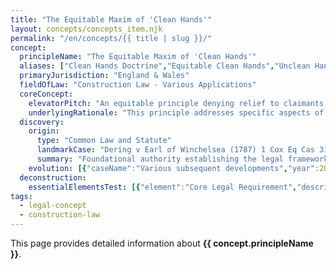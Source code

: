 ```yaml
---
title: "The Equitable Maxim of 'Clean Hands'"
layout: concepts/concepts_item.njk
permalink: "/en/concepts/{{ title | slug }}/"
concept:
  principleName: "The Equitable Maxim of 'Clean Hands'"
  aliases: ["Clean Hands Doctrine","Equitable Clean Hands","Unclean Hands Defence","Equity and Good Conscience"]
  primaryJurisdiction: "England & Wales"
  fieldOfLaw: "Construction Law - Various Applications"
  coreConcept:
    elevatorPitch: "An equitable principle denying relief to claimants who have acted inequitably in relation to the subject matter of their claim."
    underlyingRationale: "This principle addresses specific aspects of construction law relationships and liabilities, providing structured legal framework for the equitable maxim of 'clean hands' issues."
  discovery:
    origin:
      type: "Common Law and Statute"
      landmarkCase: "Dering v Earl of Winchelsea (1787) 1 Cox Eq Cas 318"
      summary: "Foundational authority establishing the legal framework for the equitable maxim of 'clean hands' in construction and commercial law contexts."
    evolution: [{"caseName":"Various subsequent developments","year":2000,"contribution":"Continued judicial and legislative refinement of the principle's application and scope in modern construction law."}]
  deconstruction:
    essentialElementsTest: [{"element":"Core Legal Requirement","description":"The fundamental requirement that must be established to successfully apply the equitable maxim of 'clean hands' in construction law contexts."},{"element":"Factual Foundation","description":"The specific factual circumstances that must exist to trigger application of this legal principle."},{"element":"Legal Consequence Test","description":"The test for determining when the principle's legal consequences should apply to the particular circumstances."}]
tags: 
  - legal-concept
  - construction-law
---
```


This page provides detailed information about **{{ concept.principleName }}**.
